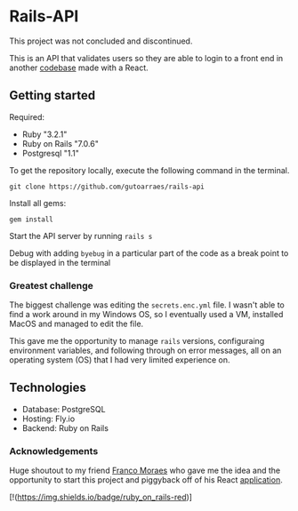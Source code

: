 # Rails-API

This project was not concluded and discontinued. 

This is an API that validates users so they are able to login to a front end in another [codebase](https://github.com/francomoraes/portfolio-games) made with a React.  

## Getting started

Required: 
* Ruby "3.2.1"
* Ruby on Rails "7.0.6"
* Postgresql "1.1"

To get the repository locally, execute the following command in the terminal.
```
git clone https://github.com/gutoarraes/rails-api
```
Install all gems:
```
gem install
```
Start the API server by running `rails s`

Debug with adding `byebug` in a particular part of the code as a break point to be displayed in the terminal

### Greatest challenge

The biggest challenge was editing the `secrets.enc.yml` file. I wasn't able to find a work around in my Windows OS, so I eventually used a VM, installed MacOS and managed to edit the file. 

This gave me the opportunity to manage `rails` versions, configuraing environment variables, and following through on error messages, all on an operating system (OS) that I had very limited experience on.  

## Technologies

* Database: PostgreSQL
* Hosting:  Fly.io
* Backend:  Ruby on Rails

### Acknowledgements

Huge shoutout to my friend [Franco Moraes](https://github.com/francomoraes) who gave me the idea and the opportunity to start this project and piggyback off of his React [application](https://github.com/francomoraes/portfolio-games).

[!(https://img.shields.io/badge/ruby_on_rails-red)]

